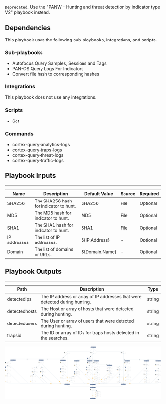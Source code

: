 `Deprecated`. Use the "PANW - Hunting and threat detection by indicator type V2" playbook instead.

## Dependencies
This playbook uses the following sub-playbooks, integrations, and scripts.

### Sub-playbooks
* Autofocus Query Samples, Sessions and Tags
* PAN-OS Query Logs For Indicators
* Convert file hash to corresponding hashes

### Integrations
This playbook does not use any integrations.

### Scripts
* Set

### Commands
* cortex-query-analytics-logs
* cortex-query-traps-logs
* cortex-query-threat-logs
* cortex-query-traffic-logs

## Playbook Inputs
---

| **Name** | **Description** | **Default Value** | **Source** | **Required** |
| --- | --- | --- | --- | --- |
| SHA256 | The SHA256 hash for indicator to hunt. | SHA256 | File | Optional |
| MD5 | The MD5 hash for indicator to hunt. | MD5 | File | Optional |
| SHA1 | The SHA1 hash for indicator to hunt. | SHA1 | File | Optional |
| IP addresses | The list of IP addresses. | ${IP.Address} | - | Optional |
| Domain | The list of domains or URLs. | ${Domain.Name} | - | Optional |

## Playbook Outputs
---

| **Path** | **Description** | **Type** |
| --- | --- | --- |
| detectedips | The IP address or array of IP addresses that were detected during hunting. | string |
| detectedhosts | The Host or array of hosts that were detected during hunting. | string |
| detectedusers | The User or array of users that were detected during hunting. | string |
| trapsid | The ID or array of IDs for traps hosts detected in the searches. | string |

![PANW_Hunting_and_threat_detection_by_indicator_type](https://github.com/ElazarK/content-docs/blob/master/images/playbooks/PANW_Hunting_and_threat_detection_by_indicator_type_V2.png)
